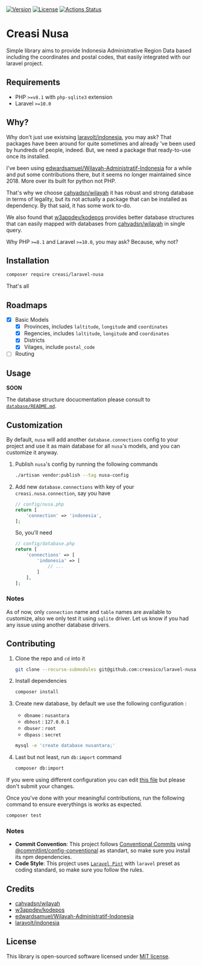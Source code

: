 [![Version](https://img.shields.io/packagist/v/creasi/laravel-nusa?style=flat-square)](https://packagist.org/packages/creasi/laravel-nusa)
[![License](https://img.shields.io/github/license/creasico/laravel-nusa?style=flat-square)](https://github.com/creasico/laravel-nusa/blob/main/LICENSE)
[![Actions Status](https://img.shields.io/github/actions/workflow/status/creasico/laravel-nusa/test.yml?branch=main&style=flat-square)](https://github.com/creasico/laravel-nusa/actions)

# Creasi Nusa

Simple library aims to provide Indonesia Administrative Region Data based including the coordinates and postal codes, that easily integrated with our laravel project.

## Requirements

- PHP `>=v8.1` with `php-sqlite3` extension
- Laravel `>=10.0`

## Why?

Why don't just use existsing [laravolt/indonesia](https://github.com/laravolt/indonesia), you may ask? That packages have been around for quite sometimes and already 've been used by hundreds of people, indeed. But, we need a package that ready-to-use once its installed.

I've been using [edwardsamuel/Wilayah-Administratif-Indonesia](https://github.com/edwardsamuel/Wilayah-Administratif-Indonesia) for a while and put some contributions there, but it seems no longer maintained since 2018. More over its built for python not PHP.

That's why we choose [cahyadsn/wilayah](https://github.com/cahyadsn/wilayah) it has robust and strong database in terms of legality, but its not actually a package that can be installed as dependency. By that said, it has some work to-do.

We also found that [w3appdev/kodepos](https://github.com/w3appdev/kodepos) provides better database structures that can easily mapped with databases from [cahyadsn/wilayah](https://github.com/cahyadsn/wilayah) in single query.

Why PHP `>=8.1` and Laravel `>=10.0`, you may ask? Because, why not?

## Installation

```sh
composer require creasi/laravel-nusa
```

That's all

## Roadmaps

- [x] Basic Models
   - [x] Provinces, includes `laltitude`, `longitude` and `coordinates`
   - [x] Regencies, includes `laltitude`, `longitude` and `coordinates`
   - [x] Districts
   - [x] Vilages, include `postal_code`
- [ ] Routing

## Usage

**SOON**

The database structure docucmentation please consult to [`database/README.md`](https://github.com/creasico/laravel-nusa/blob/main/database/README.md).

## Customization

By default, `nusa` will add another `database.connections` config to your project and use it as main database for all `nusa`'s models, and you can customize it anyway.

1. Publish `nusa`'s config by running the following commands

   ```sh
   ./artisan vendor:publish --tag nusa-config
   ```

2. Add new `database.connections` with key of your `creasi.nusa.connection`, say you have

   ```php
   // config/nusa.php
   return [
       'connection' => 'indonesia',
   ];
   ```
   
   So, you'll need
   ```php
   // config/database.php
   return [
       'connections' => [
           'indonesia' => [
               // ...
           ]
       ],
   ];
   ```

### Notes
As of now, only `connection` name and `table` names are available to customize, also we only test it using `sqlite` driver. Let us know if you had any issue using another database drivers.

## Contributing

1. Clone the repo and `cd` into it

   ```sh
   git clone --recurse-submodules git@github.com:creasico/laravel-nusa.git
   ```

2. Install dependencies

   ```sh
   composer install
   ```

3. Create new database, by default we use the following configuration :
   
   - `dbname` : `nusantara`
   - `dbhost` : `127.0.0.1` 
   - `dbuser` : `root`
   - `dbpass` : `secret`

   ```sh
   mysql -e 'create database nusantara;'
   ```

4. Last but not least, run `db:import` command

   ```sh
   composer db:import
   ```

If you were using different configuration you can edit [this file](https://github.com/creasico/laravel-nusa/blob/94cd261d7726b9a5cb46cdef4aa9914522a33b4a/tests/NusaTest.php#L16-L19) but please don't submit your changes.

Once you've done with your meaningful contributions, run the following command to ensure everythings is works as expected.

```sh
composer test
```

### Notes
- **Commit Convention**: This project follows [Conventional Commits](https://www.conventionalcommits.org/en/v1.0.0/) using [@commitlint/config-conventional](https://github.com/conventional-changelog/commitlint/tree/master/@commitlint/config-conventional) as standart, so make sure you install its npm dependencies.
- **Code Style**: This project uses [`Laravel Pint`](https://laravel.com/docs/pint) with `laravel` preset as coding standard, so make sure you follow the rules.

## Credits
- [cahyadsn/wilayah](https://github.com/cahyadsn/wilayah)
- [w3appdev/kodepos](https://github.com/w3appdev/kodepos)
- [edwardsamuel/Wilayah-Administratif-Indonesia](https://github.com/edwardsamuel/Wilayah-Administratif-Indonesia)
- [laravolt/indonesia](https://github.com/laravolt/indonesia)

## License

This library is open-sourced software licensed under [MIT license](LICENSE).
